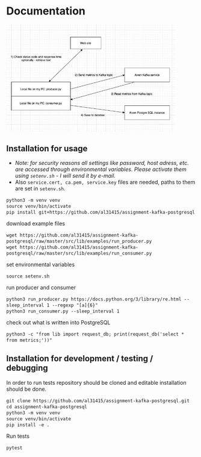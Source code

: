 # Documentation

<img src="scheme.png" width=450>

## Installation for usage

- _Note: for security reasons all settings like password, host adress, etc. are accessed through environmental variables. Please activate them using `setenv.sh` - I will send it by e-mail._
- Also `service.cert, ca.pem, service.key` files are needed, paths to them are set in `setenv.sh`.

```
python3 -m venv venv
source venv/bin/activate
pip install git+https://github.com/al31415/assignment-kafka-postgresql
```

download example files 

```
wget https://github.com/al31415/assignment-kafka-postgresql/raw/master/src/lib/examples/run_producer.py
wget https://github.com/al31415/assignment-kafka-postgresql/raw/master/src/lib/examples/run_consumer.py
```

set environmental variables

```
source setenv.sh
```

run producer and consumer

```
python3 run_producer.py https://docs.python.org/3/library/re.html --sleep_interval 1 --regexp "[a]{6}"
python3 run_consumer.py --sleep_interval 1
```


check out what is written into PostgreSQL

```
python3 -c "from lib import request_db; print(request_db('select * from metrics;'))" 
```


## Installation for development / testing / debugging

In order to run tests repository should be cloned and editable installation should be done.

```
git clone https://github.com/al31415/assignment-kafka-postgresql.git
cd assignment-kafka-postgresql
python3 -m venv venv
source venv/bin/activate
pip install -e .
```

Run tests

```
pytest
```

